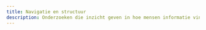 ```yaml
---
title: Navigatie en structuur
description: Onderzoeken die inzicht geven in hoe mensen informatie vinden, ordenen en begrijpen.
---
```


